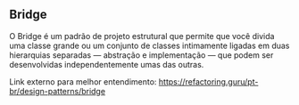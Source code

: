 ## Bridge
O Bridge é um padrão de projeto estrutural que permite que você divida uma classe grande ou um conjunto de classes intimamente ligadas em duas hierarquias separadas — abstração e implementação — que podem ser desenvolvidas independentemente umas das outras.


Link externo para melhor entendimento:
https://refactoring.guru/pt-br/design-patterns/bridge
